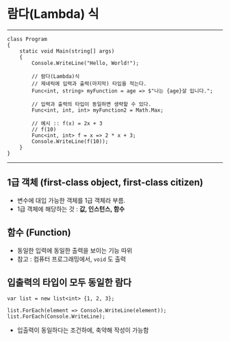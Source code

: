 # 람다(Lambda) 식
------
```CSharp
class Program
{
    static void Main(string[] args)
    {
        Console.WriteLine("Hello, World!");

        // 람다(Lambda)식
        // 제네릭에 입력과 출력(마지막) 타입을 적는다.
        Func<int, string> myFunction = age => $"나는 {age}살 입니다.";

        // 입력과 출력의 타입이 동일하면 생략할 수 있다.
        Func<int, int, int> myFunction2 = Math.Max;

        // 예시 :: f(x) = 2x + 3
        // f(10)
        Func<int, int> f = x => 2 * x + 3;
        Console.WriteLine(f(10));
    }
}
```
------
## 1급 객체 (first-class object, first-class citizen)
- 변수에 대입 가능한 객체를 1급 객체라 부름.
- 1급 객체에 해당하는 것 : **값, 인스턴스, 함수**

## 함수 (Function)
- 동일한 입력에 동일한 출력을 보이는 기능 따위
- 참고 : 컴퓨터 프로그래밍에서, `void` 도 출력

## 입출력의 타입이 모두 동일한 람다
```CSharp
var list = new list<int> {1, 2, 3};

list.ForEach(element => Console.WriteLine(element));
list.ForEach(Console.WriteLine);
```
- 입출력이 동일하다는 조건하에, 축약해 작성이 가능함